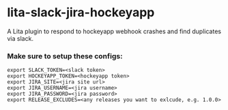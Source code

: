 # lita-slack-jira-hockeyapp
A Lita plugin to respond to hockeyapp webhook crashes and find duplicates via slack.

### Make sure to setup these configs:
```
export SLACK_TOKEN=<slack token>
export HOCKEYAPP_TOKEN=<hockeyapp token>
export JIRA_SITE=<jira site url>
export JIRA_USERNAME=<jira username>
export JIRA_PASSWORD=<jira password>
export RELEASE_EXCLUDES=<any releases you want to exlcude, e.g. 1.0.0>
```
